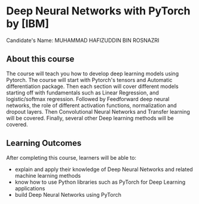 # Deep Neural Networks with PyTorch by [IBM]
Candidate's Name: MUHAMMAD HAFIZUDDIN BIN ROSNAZRI

## About this course

The course will teach you how to develop deep learning models using  Pytorch. The course will start with Pytorch's  tensors and Automatic differentiation package. Then each section will cover different models starting off with fundamentals such as Linear Regression, and logistic/softmax regression. Followed by  Feedforward deep neural networks, the role of different activation functions, normalization and dropout layers. Then Convolutional Neural Networks and Transfer learning will be covered. Finally, several other Deep learning methods will be covered.

## Learning Outcomes
After completing this course, learners will be able to:
* explain and apply their knowledge of Deep Neural Networks and related machine learning methods
* know how to use Python libraries such as PyTorch  for Deep Learning applications 
* build Deep Neural Networks using PyTorch
